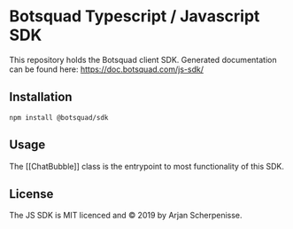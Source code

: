 # Botsquad Typescript / Javascript SDK

This repository holds the Botsquad client SDK. Generated documentation can be found here:
https://doc.botsquad.com/js-sdk/


## Installation

```
npm install @botsquad/sdk
```

## Usage

The [[ChatBubble]] class is the entrypoint to most functionality of this SDK.

## License

The JS SDK is MIT licenced and © 2019 by Arjan Scherpenisse.
